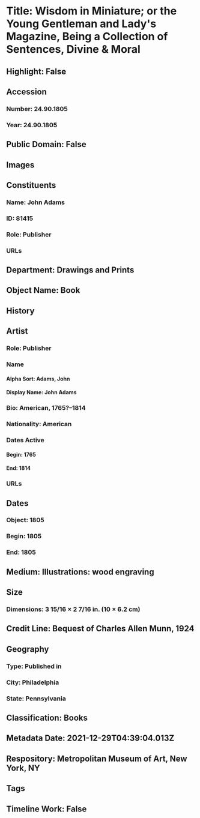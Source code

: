 # Title: Wisdom in Miniature; or the Young Gentleman and Lady's Magazine, Being a Collection of Sentences, Divine & Moral
## Highlight: False
## Accession
### Number: 24.90.1805
### Year: 24.90.1805
## Public Domain: False
## Images
## Constituents
### Name: John Adams
### ID: 81415
### Role: Publisher
### URLs
## Department: Drawings and Prints
## Object Name: Book
## History
## Artist
### Role: Publisher
### Name
#### Alpha Sort: Adams, John
#### Display Name: John Adams
### Bio: American, 1765?–1814
### Nationality: American
### Dates Active
#### Begin: 1765
#### End: 1814
### URLs
## Dates
### Object: 1805
### Begin: 1805
### End: 1805
## Medium: Illustrations: wood engraving
## Size
### Dimensions: 3 15/16 × 2 7/16 in. (10 × 6.2 cm)
## Credit Line: Bequest of Charles Allen Munn, 1924
## Geography
### Type: Published in
### City: Philadelphia
### State: Pennsylvania
## Classification: Books
## Metadata Date: 2021-12-29T04:39:04.013Z
## Respository: Metropolitan Museum of Art, New York, NY
## Tags
## Timeline Work: False